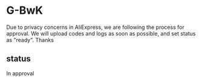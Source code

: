 # G-BwK

Due to privacy concerns in AliExpress, we are following the process for approval. We will upload codes and logs as soon as possible, and set status as "ready". Thanks

## status
In approval
